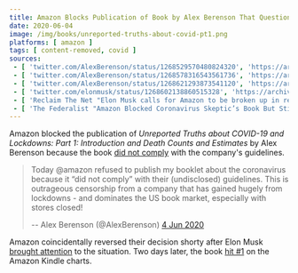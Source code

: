 ```yaml
---
title: Amazon Blocks Publication of Book by Alex Berenson That Questions the COVID Lockdowns
date: 2020-06-04
image: /img/books/unreported-truths-about-covid-pt1.png
platforms: [ amazon ]
tags: [ content-removed, covid ]
sources:
 - [ 'twitter.com/AlexBerenson/status/1268529570480824320', 'https://archive.is/D50Ir' ]
 - [ 'twitter.com/AlexBerenson/status/1268578316543561736', 'https://archive.is/zw1OI' ]
 - [ 'twitter.com/AlexBerenson/status/1268621293873541120', 'https://archive.is/ZxCZL' ]
 - [ 'twitter.com/elonmusk/status/1268602138860515328', 'https://archive.is/90pBi' ]
 - [ 'Reclaim The Net "Elon Musk calls for Amazon to be broken up in response to its censorship of dissenting coronavirus perspective" by Tom Parker (4 Jun 2020)', 'https://reclaimthenet.org/elon-musk-break-up-amazon/' ]
 - [ 'The Federalist "Amazon Blocked Coronavirus Skeptic’s Book But Still Sells Books By Hitler, The Unabomber" by Tristan Justice (4 Jun 2020)', 'https://thefederalist.com/2020/06/04/amazon-bans-coronavirus-skeptics-book-but-still-sells-books-by-hitler-the-unabomber/' ]
---
```


Amazon blocked the publication of _Unreported Truths about COVID-19 and
Lockdowns: Part 1: Introduction and Death Counts and Estimates_ by Alex
Berenson because the book [did not comply](notice.jpg) with the company's
guidelines.
> Today @amazon refused to publish my booklet about the coronavirus because it
> “did not comply” with their (undisclosed) guidelines. This is outrageous
> censorship from a company that has gained hugely from lockdowns - and
> dominates the US book market, especially with stores closed!
>
> -- Alex Berenson (@AlexBerenson) [4 Jun 2020](https://archive.is/zw1OI)

Amazon coincidentally reversed their decision shorty after Elon Musk [brought
attention](http://archive.is/90pBi) to the situation. Two days later, the book
[hit #1](https://reclaimthenet.org/alex-berensons-lockdown-skeptic-book-rockets-top-of-kindle-charts/)
on the Amazon Kindle charts.
